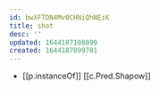 ```yaml
---
id: bwXFTDN4Mv0CHNiQhNEiK
title: shot
desc: ''
updated: 1644187108099
created: 1644187099701
---
```


- [[p.instanceOf]] [[c.Pred.Shapow]]
